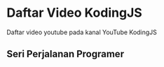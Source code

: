 # Daftar Video KodingJS

Daftar video youtube pada kanal YouTube KodingJS

## Seri Perjalanan Programer